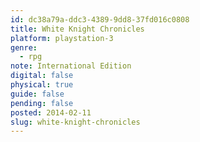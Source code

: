 ```yaml
---
id: dc38a79a-ddc3-4389-9dd8-37fd016c0808
title: White Knight Chronicles
platform: playstation-3
genre:
  - rpg
note: International Edition
digital: false
physical: true
guide: false
pending: false
posted: 2014-02-11
slug: white-knight-chronicles
---
```

